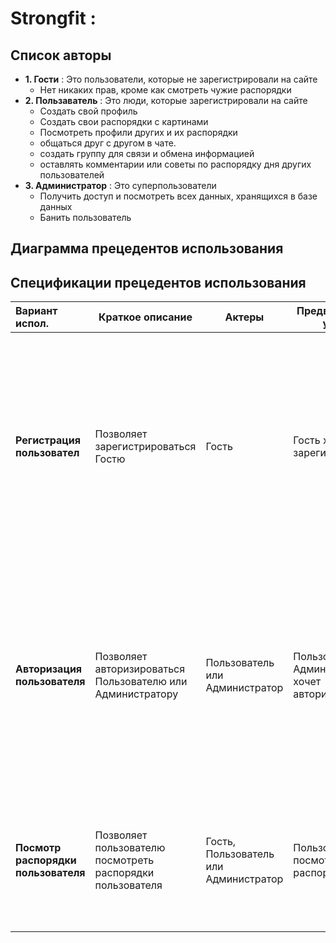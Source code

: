 # Strongfit :
## Список авторы
- **1. Гости** : Это пользователи, которые не зарегистрировали на сайте
  - Нет никаких прав, кроме как смотреть чужие распорядки
- **2. Пользаватель** : Это люди, которые зарегистрировали на сайте
  - Создать свой профиль
  - Создать свои распорядки с картинами 
  - Посмотреть профили других и их распорядки
  - общаться друг с другом в чате.
  - создать группу для связи и обмена информацией
  - оставлять комментарии или советы по распорядку дня других пользователей
- **3. Администратор** : Это суперпользователи
  - Получить доступ и посмотреть всех данных, хранящихся в базе данных	
  - Банить пользователь
## Диаграмма прецедентов использования
## Спецификации прецедентов использования
| Вариант испол. | Краткое описание  | Актеры | Предварительные условия | Основное направление | Альтер. потоки | Постусловия |
|:--- |---|---|-----|-----|---------|-----|
|**Регистрация пользовател**| Позволяет зарегистрироваться Гостю | Гость | Гость хочет зарегистрироваться | Заполнение регистрационной формы с указанием имени и пароля учетной записи, после чего отправляется заявка на регистрацию. | Форма заполнена неверно или имя записи уже существует, тогда заявка на регистрацию не создается, и Гость может повторно попытаться заполнить форму, либо прервать регистрацию. | Если прецедент успешен, в систему добавляется новая учетная запись. В другом случае система не меняется. |
|**Авторизация пользователя** | Позволяет авторизироваться Пользователю или Администратору | Пользователь или Администратор | Пользователь или Администратор хочет авторизироваться | Заполнение имени и пароля учетной записи в специальной форме | Форма заполнена неверно или имя записи не существует, тогда авторизация отклоняется, и пользователь может повторно попытаться заполнить форму, либо прервать авторизацию. | Постусловия	Если прецедент успешен, пользователь авторизируется под своей учетной записью. В другом случае пользователь остается Гостем |
|**Посмотр распорядки пользователя** | Позволяет пользователю посмотреть распорядки пользователя | Гость, Пользователь или Администратор | Пользователь хочет посмотреть распорядки  | Пользователь открывает распорядки и просматривает ее | Для этого пользователя нет доступных распорядков, поэтому список будет пустым | Если вариант использования успешен, пользователь просматривает процедуру. В противном случае в каталоге ничего не будет |
